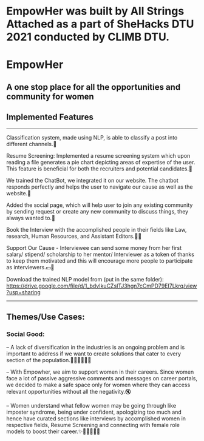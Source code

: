 # EmpowHer was built by All Strings Attached as a part of SheHacks DTU 2021 conducted by CLIMB DTU.
# EmpowHer
## A one stop place for all the opportunities and community for women  
  
## Implemented Features  
---
Classification system, made using NLP, is able to classify a post into different channels.🎏    
  
Resume Screening: Implemented a resume screening system which upon reading a file generates a pie chart depicting areas of expertise of the user. This feature is beneficial for both the recruiters and potential candidates.🧐      
    
We trained the ChatBot, we integrated it on our website. The chatbot responds perfectly and helps the user to navigate our cause as well as the website.🤖    
    
Added the social page, which will help user to join any existing community by sending request or create any new community to discuss things, they always wanted to.💌      
    
Book the Interview with the accomplished people in their fields like Law, research, Human Resources, and Assistant Editors.💬📆    
    
Support Our Cause - Interviewee can send some money from her first salary/ stipend/ scholarship to  her mentor/ Interviewer as a token of thanks to keep them motivated and this will encourage more people to participate as interviewers.💵💸      
    
      
Download the trained NLP model from (put in the same folder): https://drive.google.com/file/d/1_bdvIkuCZsITJ3hgn7cCmPD79EI7Lkrq/view?usp=sharing

---  


## Themes/Use Cases: 
### Social Good:  
  
– A lack of diversification in the industries is an ongoing problem and is important to address if we want to create solutions that cater to every section of the population.👩🏽👧🏻👭👩    
    
– With Empowher, we aim to support women in their careers. Since women face a lot of passive aggressive comments and messages on career portals, we decided to make a safe space only for women where they can access relevant opportunities without all the negativity.🔇   
    
– Women understand what fellow women may be going through like imposter syndrome, being under confident, apologizing too much and hence have curated sections like interviews by accomplished women in respective fields, Resume Screening and connecting with female role models to boost their career.✨👩🏾‍🤝‍👩🏼  
  



